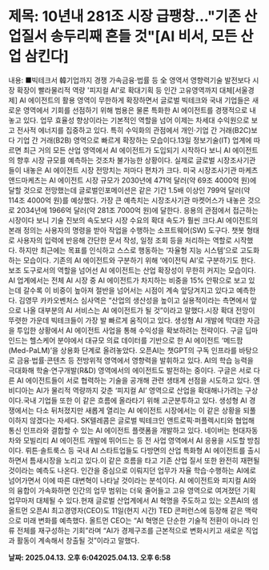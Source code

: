 # **제목: 10년내 281조 시장 급팽창…"기존 산업질서 송두리째 흔들 것"[AI 비서, 모든 산업 삼킨다]**

  내용: ■빅테크서 韓기업까지 경쟁 가속금융·법률 등 全 영역서 영향력기술 발전보다 시장 확장이 빨라물리적 역량 '피지컬 AI'로 확대기획 등 인간 고유영역까지 대체[서울경제] AI 에이전트의 활용 영역이 무한하게 확장하면서 글로벌 빅테크와 국내 기업들은 새로운 영역에서 기회를 선점하기 위해 범용은 물론 특화한 AI 에이전트를 경쟁적으로 내놓고 있다. 업무 효율성 향상이라는 기본적인 역할을 넘어 이제는 차세대 수익원으로 보고 전사적 에너지를 집중하고 있다. 특히 수익화의 관점에서 개인·기업 간 거래(B2C)보다 기업 간 거래(B2B) 영역으로 빠르게 확장하는 모습이다.13일 정보기술(IT) 업계에 따르면 최근 거의 모든 산업 영역에서 AI 에이전트가 도입되기 시작하다 보니 AI 에이전트의 향후 시장 규모를 예측하는 것조차 불가능한 상황이다. 실제로 글로벌 시장조사기관들이 내놓은 AI 에이전트 시장 전망치는 저마다 편차가 크다. 미국 시장조사기관 마케츠앤드마케츠는 AI 에이전트 시장 규모가 2030년에 471억 달러(약 69조 4000억 원)에 달할 것으로 전망했는데 글로벌인포메이션은 같은 기간 1.5배 이상인 799억 달러(약 114조 4000억 원)를 예상했다. 가장 큰 예측치는 시장조사기관 마켓어스가 내놓은 것으로 2034년에 1966억 달러(약 281조 7000억 원)에 달한다. 응용의 관점에서 접근하는 시장이다 보니 기술 진보의 속도보다 시장 수요의 확대 속도가 훨씬 크다.AI 에이전트의 본래 정의는 사용자의 명령을 받아 작업을 수행하는 소프트웨어(SW) 도구다. 챗봇 형태로 사용자의 입력에 반응해 간단한 문서 작성, 일정 조회 등을 처리하는 역할로 시작했다. 하지만 최근에는 목표를 인식하고 스스로 행동하는 ‘자율형 지능 시스템’으로 고도화하는 모습이다. 기존의 AI 에이전트와 구분하기 위해 ‘에이전틱 AI’로 구분하기도 한다.보조 도구로서의 역할을 넘어선 AI 에이전트는 산업 확장성이 무한히 커지는 모습이다. AI 업계에서는 전체 AI 시장 중 AI 에이전트가 차지하는 비중을 15% 안팎으로 보고 있는데 갈수록 이 비중이 높아져 절반을 넘어서는 시점이 계속 앞당겨지고 있다고 예측한다. 김영무 카카오벤처스 심사역은 “산업의 생산성을 높이고 실용적이라는 측면에서 앞으로 나올 대부분의 AI 서비스는 AI 에이전트가 될 것”이라고 말했다.시장 확대 전망이 뚜렷한 가운데 빅테크들이 가장 발 빠르게 움직이고 있다. 생성형 AI 개발에 막대한 자금을 투입한 상황에서 AI 에이전트 사업을 통해 수익성을 확보하려는 전략이다. 구글 딥마인드는 헬스케어 분야에서 대규모 의료 데이터를 기반으로 한 AI 에이전트 ‘메드팜(Med-PaLM)’을 상용화 단계로 올려놓았다. 오픈AI는 챗GPT의 구독 인프라를 바탕으로 금융·법률·콘텐츠 등 전방위적 영역에서 영향력을 발휘하고 있다. AI의 학습 능력을 극대화해 학술·연구개발(R&D) 영역에서의 에이전트도 발전하는 중이다. 구글은 서로 다른 AI 에이전트들이 서로 협력하는 기술을 공개해 관련 생태계 선점을 시도하고 있다. 엔비디아는 AI가 물리적 역량까지 갖춘 ‘피지컬 AI’ 영역으로 산업을 확대해나가려는 구상이다.국내 기업들 또한 이 같은 흐름에 올라타기 위해 고군분투하고 있다. 생성형 AI 경쟁에서는 다소 뒤처졌지만 새롭게 열리는 AI 에이전트 시장에서는 이 같은 상황을 되풀이하지 않겠다는 자세다. SK텔레콤은 글로벌 빅테크인 앤트로픽·퍼플렉시티와 협업해 통신 인프라와 결합할 수 있는 AI 에이전트 플랫폼을 개발하고 있다. 네이버는 현대자동차와 모빌리티 AI 에이전트 개발에 뛰어드는 등 전 사업 영역에서 AI 응용을 시도할 방침이다. 뤼튼·솔트룩스 등 국내 AI 스타트업들도 다방면의 산업 특화형 AI 에이전트를 출시하면서 틈새시장을 노리고 있다.이 같은 흐름을 타고 기존 산업 질서 또한 완전히 재편될 것이라는 예측도 나온다. 인간을 중심으로 이뤄지던 업무가 자율 학습·수행하는 AI에로 넘어가면서 이에 따른 대변혁이 나타날 것이라는 분석이다. AI 에이전트와 피지컬 AI와의 융합이 가속화하면 인간의 업무 범위는 더욱 줄어들고 고유 영역으로 여겨졌던 기획 업무마저 대체될 수 있다.현재 글로벌 산업계에서 AI 혁명을 주도하고 있는 오픈AI의 샘 올트먼 오픈AI 최고경영자(CEO)도 11일(현지 시간) TED 콘퍼런스에 등장해 같은 맥락으로 미래 변화를 예측했다. 올트먼 CEO는 “AI 혁명은 단순한 기술적 전환이 아니라 인류 전체를 재구성하는 기회”라며 “AI가 경제구조를 근본적으로 변화시키고 새로운 직업과 활동이 계속해서 창출될 것”이라고 말했다.

  **날짜: 2025.04.13. 오후 6:042025.04.13. 오후 6:58**